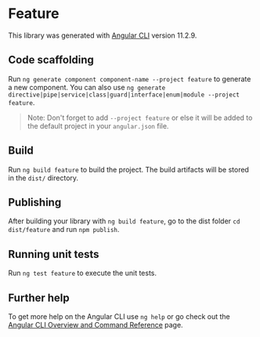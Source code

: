 # Feature

This library was generated with [Angular CLI](https://github.com/angular/angular-cli) version 11.2.9.

## Code scaffolding

Run `ng generate component component-name --project feature` to generate a new component. You can also use `ng generate directive|pipe|service|class|guard|interface|enum|module --project feature`.
> Note: Don't forget to add `--project feature` or else it will be added to the default project in your `angular.json` file. 

## Build

Run `ng build feature` to build the project. The build artifacts will be stored in the `dist/` directory.

## Publishing

After building your library with `ng build feature`, go to the dist folder `cd dist/feature` and run `npm publish`.

## Running unit tests

Run `ng test feature` to execute the unit tests.

## Further help

To get more help on the Angular CLI use `ng help` or go check out the [Angular CLI Overview and Command Reference](https://angular.io/cli) page.
